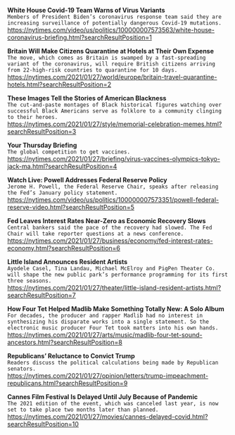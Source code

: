 **White House Covid-19 Team Warns of Virus Variants**\
`Members of President Biden’s coronavirus response team said they are increasing surveillance of potentially dangerous Covid-19 mutations.`\
https://nytimes.com/video/us/politics/100000007573563/white-house-coronavirus-briefing.html?searchResultPosition=1

**Britain Will Make Citizens Quarantine at Hotels at Their Own Expense**\
`The move, which comes as Britain is swamped by a fast-spreading variant of the coronavirus, will require British citizens arriving from 22-high-risk countries to quarantine for 10 days.`\
https://nytimes.com/2021/01/27/world/europe/britain-travel-quarantine-hotels.html?searchResultPosition=2

**These Images Tell the Stories of American Blackness**\
`The cut-and-paste montages of Black historical figures watching over successful Black Americans serve as folklore to a community clinging to their heroes.`\
https://nytimes.com/2021/01/27/style/memorial-celebration-memes.html?searchResultPosition=3

**Your Thursday Briefing**\
`The global competition to get vaccines.`\
https://nytimes.com/2021/01/27/briefing/virus-vaccines-olympics-tokyo-jack-ma.html?searchResultPosition=4

**Watch Live: Powell Addresses Federal Reserve Policy**\
`Jerome H. Powell, the Federal Reserve Chair, speaks after releasing the Fed’s January policy statement.`\
https://nytimes.com/video/us/politics/100000007573351/powell-federal-reserve-video.html?searchResultPosition=5

**Fed Leaves Interest Rates Near-Zero as Economic Recovery Slows**\
`Central bankers said the pace of the recovery had slowed. The Fed Chair will take reporter questions at a news conference.`\
https://nytimes.com/2021/01/27/business/economy/fed-interest-rates-economy.html?searchResultPosition=6

**Little Island Announces Resident Artists**\
`Ayodele Casel, Tina Landau, Michael McElroy and PigPen Theater Co. will shape the new public park’s performance programming for its first three seasons.`\
https://nytimes.com/2021/01/27/theater/little-island-resident-artists.html?searchResultPosition=7

**How Four Tet Helped Madlib Make Something Totally New: A Solo Album**\
`For decades, the producer and rapper Madlib had no interest in synthesizing his disparate works into a single statement. So the electronic music producer Four Tet took matters into his own hands.`\
https://nytimes.com/2021/01/27/arts/music/madlib-four-tet-sound-ancestors.html?searchResultPosition=8

**Republicans’ Reluctance to Convict Trump**\
`Readers discuss the political calculations being made by Republican senators.`\
https://nytimes.com/2021/01/27/opinion/letters/trump-impeachment-republicans.html?searchResultPosition=9

**Cannes Film Festival Is Delayed Until July Because of Pandemic**\
`The 2021 edition of the event, which was canceled last year, is now set to take place two months later than planned.`\
https://nytimes.com/2021/01/27/movies/cannes-delayed-covid.html?searchResultPosition=10

